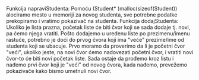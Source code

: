 Funkcija napraviStudenta: Pomoću (Student* )malloc(sizeof(Student)) alociramo mesto u memoriji za novog studenta, sve potrebne podatke prekopiramo i vratimo pokazivač na studenta.
Funkcija dodajStudenta: Ukoliko je lista prazna, početak liste će biti čvor koji se sada dodaje tj. novi, pa ćemo njega vratiti.
Pošto dodajemo u uređenu liste po prezimenu/imenu rastuće, potrebno je doći do prvog čvora koji ima "veće" prezime/ime od studenta koji se ubacuje. Prvo moramo da proverimo da li je početni čvor "veći", ukoliko jeste, na novi čvor ćemo nadovezati početni čvor, i vratiti novi čvor-to će biti novi početak liste.
Sada ostaje da prođemo kroz listu i nađemo prvi čvor koji je "veći" od novog čvora, kada nađemo, prevežemo pokazivače kako bismo umetnuli novi čvor.

